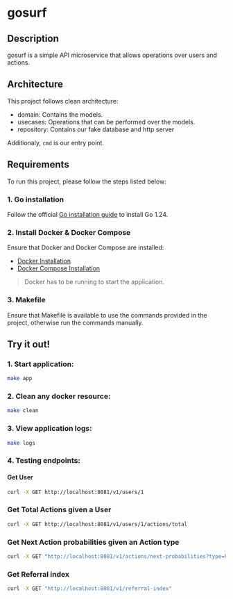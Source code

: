 # gosurf

## Description
gosurf is a simple API microservice that allows operations over users and actions.

## Architecture
This project follows clean architecture:
- domain: Contains the models.
- usecases: Operations that can be performed over the models.
- repository: Contains our fake database and http server

Additionaly, `cmd` is our entry point.

## Requirements
To run this project, please follow the steps listed below:

### 1. Go installation
Follow the official [Go installation guide](https://go.dev/doc/install) to install Go 1.24.

### 2. Install Docker & Docker Compose
Ensure that Docker and Docker Compose are installed:
- [Docker Installation](https://docs.docker.com/get-docker/)
- [Docker Compose Installation](https://docs.docker.com/compose/install/)
> Docker has to be running to start the application.

### 3. Makefile
Ensure that Makefile is available to use the commands provided in the project,
otherwise run the commands manually.

## Try it out!

### 1. Start application:
```sh
make app
```

### 2. Clean any docker resource:
```sh
make clean
```

### 3. View application logs:
```sh
make logs
```

### 4. Testing endpoints:

#### Get User
```sh
curl -X GET http://localhost:8081/v1/users/1
```

### Get Total Actions given a User
```sh
curl -X GET http://localhost:8081/v1/users/1/actions/total
```

### Get Next Action probabilities given an Action type
```sh
curl -X GET "http://localhost:8081/v1/actions/next-probabilities?type=REFER_USER"
```

### Get Referral index
```sh
curl -X GET "http://localhost:8081/v1/referral-index"
```
